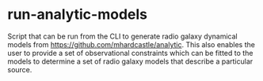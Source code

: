 # run-analytic-models
Script that can be run from the CLI to generate radio galaxy dynamical models from https://github.com/mhardcastle/analytic. This also enables the user to provide a set of observational constraints which can be fitted to the models to determine a set of radio galaxy models that describe a particular source.
